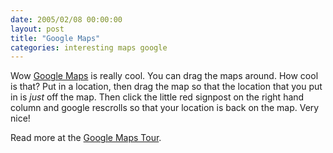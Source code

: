 ```yaml
---
date: 2005/02/08 00:00:00
layout: post
title: "Google Maps"
categories: interesting maps google
---
```


Wow [Google Maps](http://maps.google.com) is really cool. You can drag the maps around. How cool is that? Put in a location, then drag the map so that the location that you put in is _just_ off the map. Then click the little red signpost on the right hand column and google rescrolls so that your location is back on the map. Very nice!

Read more at the [Google Maps Tour](http://www.google.com/help/maps/tour/).
